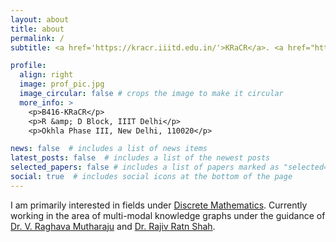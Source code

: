 ```yaml
---
layout: about
title: about
permalink: /
subtitle: <a href='https://kracr.iiitd.edu.in/'>KRaCR</a>. <a href="https://midas.iiitd.ac.in/">MIDAS</a>. <a href="https://iiitd.ac.in/">IIITD</a>.

profile:
  align: right
  image: prof_pic.jpg
  image_circular: false # crops the image to make it circular
  more_info: >
    <p>B416-KRaCR</p>
    <p>R &amp; D Block, IIIT Delhi</p>
    <p>Okhla Phase III, New Delhi, 110020</p>

news: false  # includes a list of news items
latest_posts: false  # includes a list of the newest posts
selected_papers: false # includes a list of papers marked as "selected={true}"
social: true  # includes social icons at the bottom of the page
---
```


I am primarily interested in fields under <a href="https://en.wikipedia.org/wiki/Discrete_mathematics">Discrete Mathematics</a>. 
Currently working in the area of multi-modal knowledge graphs under
the guidance of <a href="https://raghavam.github.io/">Dr. V. Raghava Mutharaju</a> and <a href="https://midas.iiitd.ac.in/">Dr. Rajiv Ratn Shah</a>.
